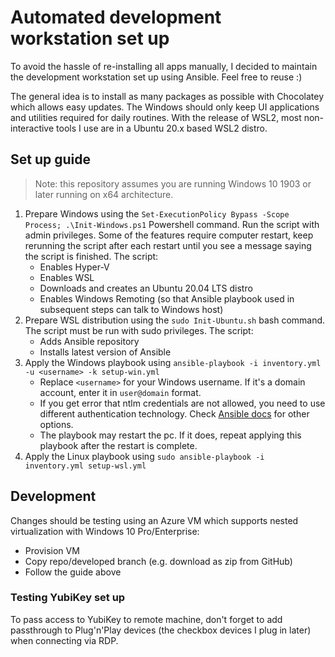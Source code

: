 # Automated development workstation set up

To avoid the hassle of re-installing all apps manually, I decided to maintain the development workstation set up using Ansible. Feel free to reuse :)

The general idea is to install as many packages as possible with Chocolatey which allows easy updates. The Windows should only keep UI applications and utilities required for daily routines. With the release of WSL2, most non-interactive tools I use are in a Ubuntu 20.x based WSL2 distro.

## Set up guide
> Note: this repository assumes you are running Windows 10 1903 or later running on x64 architecture.

1. Prepare Windows using the `Set-ExecutionPolicy Bypass -Scope Process; .\Init-Windows.ps1` Powershell command. Run the script with admin privileges. Some of the features require computer restart, keep rerunning the script after each restart until you see a message saying the script is finished. The script:
    - Enables Hyper-V
    - Enables WSL
    - Downloads and creates an Ubuntu 20.04 LTS distro
    - Enables Windows Remoting (so that Ansible playbook used in subsequent steps can talk to Windows host)
1. Prepare WSL distribution using the `sudo Init-Ubuntu.sh` bash command. The script must be run with sudo privileges. The script:
    - Adds Ansible repository
    - Installs latest version of Ansible
1. Apply the Windows playbook using `ansible-playbook -i inventory.yml -u <username> -k setup-win.yml`
    - Replace `<username>` for your Windows username. If it's a domain account, enter it in `user@domain` format.
    - If you get error that ntlm credentials are not allowed, you need to use different authentication technology. Check [Ansible docs](https://docs.ansible.com/ansible/latest/user_guide/windows_winrm.html) for other options.
    - The playbook may restart the pc. If it does, repeat applying this playbook after the restart is complete.
1. Apply the Linux playbook using `sudo ansible-playbook -i inventory.yml setup-wsl.yml`

## Development

Changes should be testing using an Azure VM which supports nested virtualization with Windows 10 Pro/Enterprise:
- Provision VM
- Copy repo/developed branch (e.g. download as zip from GitHub)
- Follow the guide above

### Testing YubiKey set up
To pass access to YubiKey to remote machine, don't forget to add passthrough to Plug'n'Play devices (the checkbox devices I plug in later) when connecting via RDP.